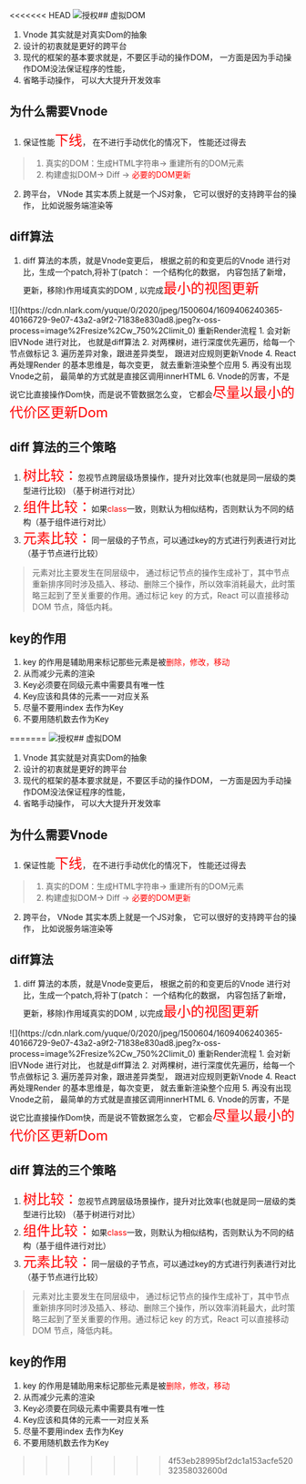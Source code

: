 <<<<<<< HEAD
![授权](undefined)## 虚拟DOM
1. Vnode 其实就是对真实Dom的抽象
2. 设计的初衷就是更好的跨平台
3. 现代的框架的基本要求就是，不要区手动的操作DOM， 一方面是因为手动操作DOM没法保证程序的性能， 
4. 省略手动操作， 可以大大提升开发效率

## 为什么需要Vnode
1. 保证性能<font color='red' size=5>下线</font>， 在不进行手动优化的情况下， 性能还过得去
> 1. 真实的DOM：生成HTML字符串-> 重建所有的DOM元素
> 2. 构建虚拟DOM-> Diff -> <font color=red>必要的DOM更新</font>
2. 跨平台， VNode 其实本质上就是一个JS对象， 它可以很好的支持跨平台的操作， 比如说服务端渲染等
## diff算法
1. diff 算法的本质，就是Vnode变更后， 根据之前的和变更后的Vnode 进行对比，生成一个patch,将补丁(patch： 一个结构化的数据， 内容包括了新增，更新，移除)作用域真实的DOM , 以完成<font color='red' size=5>最小的视图更新
</font>
![](https://cdn.nlark.com/yuque/0/2020/jpeg/1500604/1609406240365-40166729-9e07-43a2-a9f2-71838e830ad8.jpeg?x-oss-process=image%2Fresize%2Cw_750%2Climit_0)
重新Render流程
1. 会对新旧VNode 进行对比， 也就是diff算法
2. 对两棵树，进行深度优先遍历，给每一个节点做标记
3. 遍历差异对象，跟进差异类型， 跟进对应规则更新Vnode
4. React 再处理Render 的基本思维是，每次变更， 就去重新渲染整个应用
5. 再没有出现Vnode之前， 最简单的方式就是直接区调用innerHTML
6. Vnode的厉害，不是说它比直接操作Dom快，而是说不管数据怎么变， 它都会<font color='red' size=5>尽量以最小的代价区更新Dom</font>

## diff 算法的三个策略
1. <font color=red size=5>树比较：</font>忽视节点跨层级场景操作，提升对比效率(也就是同一层级的类型进行比较) （基于树进行对比）
2. <font color=red size=5>组件比较：</font>如果<font color=red>class</font>一致，则默认为相似结构，否则默认为不同的结构（基于组件进行对比）
3. <font color=red size=5>元素比较：</font>同一层级的子节点，可以通过key的方式进行列表进行对比（基于节点进行比较）
> 元素对比主要发生在同层级中， 通过标记节点的操作生成补丁，其中节点重新排序同时涉及插入、移动、删除三个操作，所以效率消耗最大，此时策略三起到了至关重要的作用。通过标记 key 的方式，React 可以直接移动 DOM 节点，降低内耗。

## key的作用
1. key 的作用是辅助用来标记那些元素是被<font color=red>删除，修改，移动</font>
2. 从而减少元素的渲染
3. Key必须要在同级元素中需要具有唯一性
4. Key应该和具体的元素一一对应关系
5. 尽量不要用index 去作为Key
6. 不要用随机数去作为Key

=======
![授权](undefined)## 虚拟DOM
1. Vnode 其实就是对真实Dom的抽象
2. 设计的初衷就是更好的跨平台
3. 现代的框架的基本要求就是，不要区手动的操作DOM， 一方面是因为手动操作DOM没法保证程序的性能， 
4. 省略手动操作， 可以大大提升开发效率

## 为什么需要Vnode
1. 保证性能<font color='red' size=5>下线</font>， 在不进行手动优化的情况下， 性能还过得去
> 1. 真实的DOM：生成HTML字符串-> 重建所有的DOM元素
> 2. 构建虚拟DOM-> Diff -> <font color=red>必要的DOM更新</font>
2. 跨平台， VNode 其实本质上就是一个JS对象， 它可以很好的支持跨平台的操作， 比如说服务端渲染等
## diff算法
1. diff 算法的本质，就是Vnode变更后， 根据之前的和变更后的Vnode 进行对比，生成一个patch,将补丁(patch： 一个结构化的数据， 内容包括了新增，更新，移除)作用域真实的DOM , 以完成<font color='red' size=5>最小的视图更新
</font>
![](https://cdn.nlark.com/yuque/0/2020/jpeg/1500604/1609406240365-40166729-9e07-43a2-a9f2-71838e830ad8.jpeg?x-oss-process=image%2Fresize%2Cw_750%2Climit_0)
重新Render流程
1. 会对新旧VNode 进行对比， 也就是diff算法
2. 对两棵树，进行深度优先遍历，给每一个节点做标记
3. 遍历差异对象，跟进差异类型， 跟进对应规则更新Vnode
4. React 再处理Render 的基本思维是，每次变更， 就去重新渲染整个应用
5. 再没有出现Vnode之前， 最简单的方式就是直接区调用innerHTML
6. Vnode的厉害，不是说它比直接操作Dom快，而是说不管数据怎么变， 它都会<font color='red' size=5>尽量以最小的代价区更新Dom</font>

## diff 算法的三个策略
1. <font color=red size=5>树比较：</font>忽视节点跨层级场景操作，提升对比效率(也就是同一层级的类型进行比较) （基于树进行对比）
2. <font color=red size=5>组件比较：</font>如果<font color=red>class</font>一致，则默认为相似结构，否则默认为不同的结构（基于组件进行对比）
3. <font color=red size=5>元素比较：</font>同一层级的子节点，可以通过key的方式进行列表进行对比（基于节点进行比较）
> 元素对比主要发生在同层级中， 通过标记节点的操作生成补丁，其中节点重新排序同时涉及插入、移动、删除三个操作，所以效率消耗最大，此时策略三起到了至关重要的作用。通过标记 key 的方式，React 可以直接移动 DOM 节点，降低内耗。

## key的作用
1. key 的作用是辅助用来标记那些元素是被<font color=red>删除，修改，移动</font>
2. 从而减少元素的渲染
3. Key必须要在同级元素中需要具有唯一性
4. Key应该和具体的元素一一对应关系
5. 尽量不要用index 去作为Key
6. 不要用随机数去作为Key

>>>>>>> 4f53eb28995bf2dc1a153acfe52032358032600d
